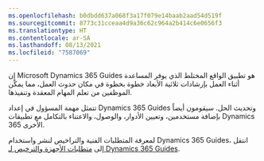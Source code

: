 ```yaml
---
ms.openlocfilehash: b0dbdd637a068f3a17f079e14baab2aad54d519f
ms.sourcegitcommit: 8773c31cceaa4d9a36c62c964a2b414c6e0656f3
ms.translationtype: HT
ms.contentlocale: ar-SA
ms.lasthandoff: 08/13/2021
ms.locfileid: "7587069"
---
```

إن Microsoft Dynamics 365 Guides هو تطبيق الواقع المختلط الذي يوفر المساعدة أثناء العمل بإرشادات ثلاثية الأبعاد خطوة بخطوة في مكان حدوث العمل، مما يمكّن الموظفين من تعلم المهام المعقدة وتنفيذها.

تتمثل مهمة المسؤول في إعداد Dynamics 365 Guides وتحديث الحل. سيقومون أيضاً بإضافة مستخدمين، وتعيين الأدوار، والوصول، والاعتناء بالتكامل مع تطبيقات Dynamics 365 الأخرى.

لمعرفة المتطلبات الفنية والتراخيص لنشر واستخدام Dynamics 365 Guides، انتقل إلى [متطلبات الأجهزة والترخيص لـ Dynamics 365 Guides](/dynamics365/mixed-reality/guides/requirements/?azure-portal=true).
 